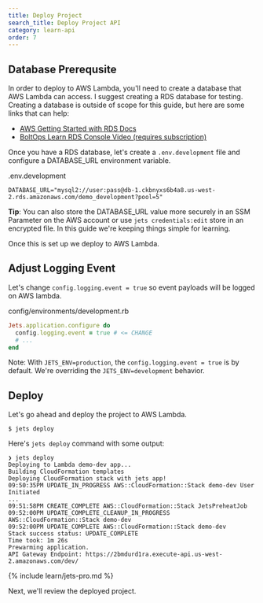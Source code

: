 ```yaml
---
title: Deploy Project
search_title: Deploy Project API
category: learn-api
order: 7
---
```


## Database Prerequsite

In order to deploy to AWS Lambda, you'll need to create a database that AWS Lambda can access.  I suggest creating a RDS database for testing. Creating a database is outside of scope for this guide, but here are some links that can help:

* [AWS Getting Started with RDS Docs](https://docs.aws.amazon.com/AmazonRDS/latest/UserGuide/CHAP_GettingStarted.CreatingConnecting.MySQL.html#CHAP_GettingStarted.Creating.MySQL)
* [BoltOps Learn RDS Console Video (requires subscription)](https://learn.boltops.com/courses/aws-console-guides/lessons/aws-rds-mysql-database-with-the-console)

Once you have a RDS database, let's create a `.env.development` file and configure a DATABASE_URL environment variable.

.env.development

    DATABASE_URL="mysql2://user:pass@db-1.ckbnyxs6b4a8.us-west-2.rds.amazonaws.com/demo_development?pool=5"

**Tip**: You can also store the DATABASE_URL value more securely in an SSM Parameter on the AWS account or use `jets credentials:edit` store in an encrypted file. In this guide we're keeping things simple for learning.

Once this is set up we deploy to AWS Lambda.

## Adjust Logging Event

Let's change `config.logging.event = true` so event payloads will be logged on AWS lambda.

config/environments/development.rb

```ruby
Jets.application.configure do
  config.logging.event = true # <= CHANGE
  # ...
end
```

Note: With `JETS_ENV=production`, the `config.logging.event = true` is by default. We're overriding the `JETS_ENV=development` behavior.

## Deploy

Let's go ahead and deploy the project to AWS Lambda.

    $ jets deploy

Here's `jets deploy` command with some output:

    ❯ jets deploy
    Deploying to Lambda demo-dev app...
    Building CloudFormation templates
    Deploying CloudFormation stack with jets app!
    09:50:35PM UPDATE_IN_PROGRESS AWS::CloudFormation::Stack demo-dev User Initiated
    ...
    09:51:58PM CREATE_COMPLETE AWS::CloudFormation::Stack JetsPreheatJob
    09:52:00PM UPDATE_COMPLETE_CLEANUP_IN_PROGRESS AWS::CloudFormation::Stack demo-dev
    09:52:00PM UPDATE_COMPLETE AWS::CloudFormation::Stack demo-dev
    Stack success status: UPDATE_COMPLETE
    Time took: 1m 26s
    Prewarming application.
    API Gateway Endpoint: https://2bmdurd1ra.execute-api.us-west-2.amazonaws.com/dev/

{% include learn/jets-pro.md %}

Next, we'll review the deployed project.
